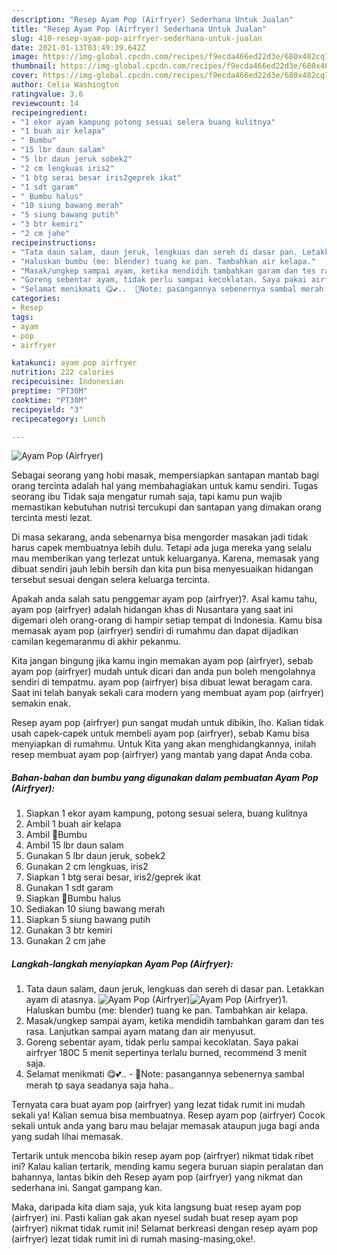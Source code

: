 ```yaml
---
description: "Resep Ayam Pop (Airfryer) Sederhana Untuk Jualan"
title: "Resep Ayam Pop (Airfryer) Sederhana Untuk Jualan"
slug: 410-resep-ayam-pop-airfryer-sederhana-untuk-jualan
date: 2021-01-13T03:49:39.642Z
image: https://img-global.cpcdn.com/recipes/f9ecda466ed22d3e/680x482cq70/ayam-pop-airfryer-foto-resep-utama.jpg
thumbnail: https://img-global.cpcdn.com/recipes/f9ecda466ed22d3e/680x482cq70/ayam-pop-airfryer-foto-resep-utama.jpg
cover: https://img-global.cpcdn.com/recipes/f9ecda466ed22d3e/680x482cq70/ayam-pop-airfryer-foto-resep-utama.jpg
author: Celia Washington
ratingvalue: 3.6
reviewcount: 14
recipeingredient:
- "1 ekor ayam kampung potong sesuai selera buang kulitnya"
- "1 buah air kelapa"
- " Bumbu"
- "15 lbr daun salam"
- "5 lbr daun jeruk sobek2"
- "2 cm lengkuas iris2"
- "1 btg serai besar iris2geprek ikat"
- "1 sdt garam"
- " Bumbu halus"
- "10 siung bawang merah"
- "5 siung bawang putih"
- "3 btr kemiri"
- "2 cm jahe"
recipeinstructions:
- "Tata daun salam, daun jeruk, lengkuas dan sereh di dasar pan. Letakkan ayam di atasnya."
- "Haluskan bumbu (me: blender) tuang ke pan. Tambahkan air kelapa."
- "Masak/ungkep sampai ayam, ketika mendidih tambahkan garam dan tes rasa. Lanjutkan sampai ayam matang dan air menyusut."
- "Goreng sebentar ayam, tidak perlu sampai kecoklatan. Saya pakai airfryer 180C 5 menit sepertinya terlalu burned, recommend 3 menit saja."
- "Selamat menikmati 😋💕..  🔅Note: pasangannya sebenernya sambal merah tp saya seadanya saja haha.."
categories:
- Resep
tags:
- ayam
- pop
- airfryer

katakunci: ayam pop airfryer 
nutrition: 222 calories
recipecuisine: Indonesian
preptime: "PT30M"
cooktime: "PT30M"
recipeyield: "3"
recipecategory: Lunch

---
```



![Ayam Pop (Airfryer)](https://img-global.cpcdn.com/recipes/f9ecda466ed22d3e/680x482cq70/ayam-pop-airfryer-foto-resep-utama.jpg)

Sebagai seorang yang hobi masak, mempersiapkan santapan mantab bagi orang tercinta adalah hal yang membahagiakan untuk kamu sendiri. Tugas seorang ibu Tidak saja mengatur rumah saja, tapi kamu pun wajib memastikan kebutuhan nutrisi tercukupi dan santapan yang dimakan orang tercinta mesti lezat.

Di masa  sekarang, anda sebenarnya bisa mengorder masakan jadi tidak harus capek membuatnya lebih dulu. Tetapi ada juga mereka yang selalu mau memberikan yang terlezat untuk keluarganya. Karena, memasak yang dibuat sendiri jauh lebih bersih dan kita pun bisa menyesuaikan hidangan tersebut sesuai dengan selera keluarga tercinta. 



Apakah anda salah satu penggemar ayam pop (airfryer)?. Asal kamu tahu, ayam pop (airfryer) adalah hidangan khas di Nusantara yang saat ini digemari oleh orang-orang di hampir setiap tempat di Indonesia. Kamu bisa memasak ayam pop (airfryer) sendiri di rumahmu dan dapat dijadikan camilan kegemaranmu di akhir pekanmu.

Kita jangan bingung jika kamu ingin memakan ayam pop (airfryer), sebab ayam pop (airfryer) mudah untuk dicari dan anda pun boleh mengolahnya sendiri di tempatmu. ayam pop (airfryer) bisa dibuat lewat beragam cara. Saat ini telah banyak sekali cara modern yang membuat ayam pop (airfryer) semakin enak.

Resep ayam pop (airfryer) pun sangat mudah untuk dibikin, lho. Kalian tidak usah capek-capek untuk membeli ayam pop (airfryer), sebab Kamu bisa menyiapkan di rumahmu. Untuk Kita yang akan menghidangkannya, inilah resep membuat ayam pop (airfryer) yang mantab yang dapat Anda coba.

<!--inarticleads1-->

##### Bahan-bahan dan bumbu yang digunakan dalam pembuatan Ayam Pop (Airfryer):

1. Siapkan 1 ekor ayam kampung, potong sesuai selera, buang kulitnya
1. Ambil 1 buah air kelapa
1. Ambil  🔅Bumbu
1. Ambil 15 lbr daun salam
1. Gunakan 5 lbr daun jeruk, sobek2
1. Gunakan 2 cm lengkuas, iris2
1. Siapkan 1 btg serai besar, iris2/geprek ikat
1. Gunakan 1 sdt garam
1. Siapkan  🔅Bumbu halus
1. Sediakan 10 siung bawang merah
1. Siapkan 5 siung bawang putih
1. Gunakan 3 btr kemiri
1. Gunakan 2 cm jahe




<!--inarticleads2-->

##### Langkah-langkah menyiapkan Ayam Pop (Airfryer):

1. Tata daun salam, daun jeruk, lengkuas dan sereh di dasar pan. Letakkan ayam di atasnya.
<img src="https://img-global.cpcdn.com/steps/f21ebd323c6a71a7/160x128cq70/ayam-pop-airfryer-langkah-memasak-1-foto.jpg" alt="Ayam Pop (Airfryer)"><img src="https://img-global.cpcdn.com/steps/1d9b19ce202b6e8d/160x128cq70/ayam-pop-airfryer-langkah-memasak-1-foto.jpg" alt="Ayam Pop (Airfryer)">1. Haluskan bumbu (me: blender) tuang ke pan. Tambahkan air kelapa.
1. Masak/ungkep sampai ayam, ketika mendidih tambahkan garam dan tes rasa. Lanjutkan sampai ayam matang dan air menyusut.
1. Goreng sebentar ayam, tidak perlu sampai kecoklatan. Saya pakai airfryer 180C 5 menit sepertinya terlalu burned, recommend 3 menit saja.
1. Selamat menikmati 😋💕..  - 🔅Note: pasangannya sebenernya sambal merah tp saya seadanya saja haha..




Ternyata cara buat ayam pop (airfryer) yang lezat tidak rumit ini mudah sekali ya! Kalian semua bisa membuatnya. Resep ayam pop (airfryer) Cocok sekali untuk anda yang baru mau belajar memasak ataupun juga bagi anda yang sudah lihai memasak.

Tertarik untuk mencoba bikin resep ayam pop (airfryer) nikmat tidak ribet ini? Kalau kalian tertarik, mending kamu segera buruan siapin peralatan dan bahannya, lantas bikin deh Resep ayam pop (airfryer) yang nikmat dan sederhana ini. Sangat gampang kan. 

Maka, daripada kita diam saja, yuk kita langsung buat resep ayam pop (airfryer) ini. Pasti kalian gak akan nyesel sudah buat resep ayam pop (airfryer) nikmat tidak rumit ini! Selamat berkreasi dengan resep ayam pop (airfryer) lezat tidak rumit ini di rumah masing-masing,oke!.

